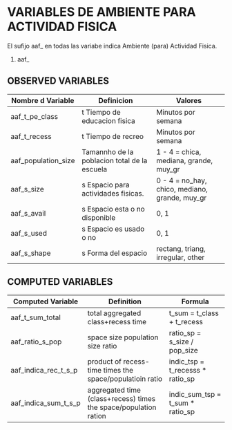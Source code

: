 # VARIABLES DE AMBIENTE PARA ACTIVIDAD FISICA
El sufijo aaf_ en todas las variabe indica Ambiente (para) Actividad Fisica.

1. aaf_

## OBSERVED VARIABLES
| Nombre d Variable | Definicion | Valores |
| ----------------- | -----------| ------- |
| aaf_t_pe_class| t Tiempo de educacion fisica          | Minutos por semana |
| aaf_t_recess	| t Tiempo de recreo                    | Minutos por semana |
| aaf_population_size | Tamannho de la poblacion total de la escuela | 1 - 4 = chica, mediana, grande, muy_gr |
| aaf_s_size	| s Espacio para actividades fisicas.   | 0 - 4 = no_hay, chico, mediano, grande, muy_gr|
| aaf_s_avail	| s Espacio esta o no disponible        | 0, 1 |
| aaf_s_used	| s Espacio es usado o no               | 0, 1 |
| aaf_s_shape	| s Forma del espacio                   | rectang, triang, irregular, other |

## COMPUTED VARIABLES
| Computed Variable | Definition | Formula |
| ----------------- | -----------| ------- |
| aaf_t_sum_total | total aggregated class+recess time  | t_sum = t_class + t_recess    |
| aaf_ratio_s_pop | space size population size ratio    | ratio_sp = s_size / pop_size     |
| aaf_indica_rec_t_s_p | product of recess-time times the space/populatioin ratio   | indic_tsp = t_recesss * ratio_sp          |
| aaf_indica_sum_t_s_p | aggregated time (class+recess) times the space/population ration   | indic_sum_tsp = t_sum * ratio_sp  |
